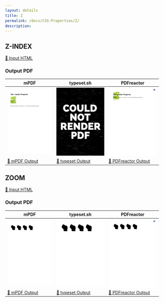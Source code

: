 ```yaml
---
layout: details
title: Z
permalink: /docs/CSS-Properties/Z/
description: 
---
```




## Z-INDEX

[📄 Input HTML](/html/CSS%20Properties/Z/z-index.html)

### Output PDF

| mPDF | typeset.sh | PDFreactor |
|---------|---------|---------|
| ![mPDF Preview](mpdf__html_CSS_Properties_Z_z-index.html.png) | ![typeset Preview](typeset__html_CSS_Properties_Z_z-index.html.png) | ![PDFreactor Preview](pdfreactor__html_CSS_Properties_Z_z-index.html.png) |
| [📕 mPDF Output](mpdf__html_CSS_Properties_Z_z-index.html.pdf) | [📕 typeset Output](typeset__html_CSS_Properties_Z_z-index.html.pdf) | [📕 PDFreactor Output](pdfreactor__html_CSS_Properties_Z_z-index.html.pdf) |

## ZOOM

[📄 Input HTML](/html/CSS%20Properties/Z/zoom.html)

### Output PDF

| mPDF | typeset.sh | PDFreactor |
|---------|---------|---------|
| ![mPDF Preview](mpdf__html_CSS_Properties_Z_zoom.html.png) | ![typeset Preview](typeset__html_CSS_Properties_Z_zoom.html.png) | ![PDFreactor Preview](pdfreactor__html_CSS_Properties_Z_zoom.html.png) |
| [📕 mPDF Output](mpdf__html_CSS_Properties_Z_zoom.html.pdf) | [📕 typeset Output](typeset__html_CSS_Properties_Z_zoom.html.pdf) | [📕 PDFreactor Output](pdfreactor__html_CSS_Properties_Z_zoom.html.pdf) |


